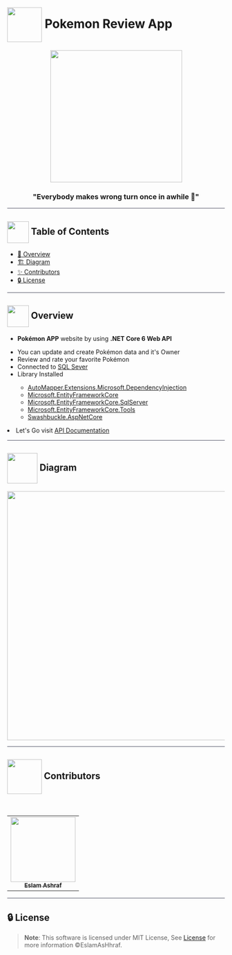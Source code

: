 # <img  align="center" width= 80px  src="https://media1.giphy.com/media/nMy8HTFQRWpudNwbxQ/giphy.gif?cid=ecf05e47y4eawmtspp58yneg0w0cu12bed91iv25k9p3nwzg&ep=v1_stickers_search&rid=giphy.gif&ct=s"> Pokemon Review App

<div align="center">

<img height=305px src="https://cdn.vox-cdn.com/uploads/chorus_asset/file/654974/Basket-cartoon-charlieburp-cute-pikachu-Favim.com-238931.0.gif">
<div align="center"  width=10%>

### "Everybody makes wrong turn once in awhile 🦅"

</div>
</div>

<hr style="background-color: #4b4c60"></hr>

## <img align= center width=50px height=50px src="https://user-images.githubusercontent.com/71986226/154075883-2a5679d2-b411-448f-b423-9565babf35aa.gif"> Table of Contents

- <a href ="#about"> 📙 Overview</a>
- <a href ="#diagram"> 🏗️ Diagram</a>
- <a href ="#contributors"> ✨ Contributors</a>
- <a href ="#license"> 🔒 License</a>
<hr style="background-color: #4b4c60"></hr>
<a id = "about"></a>

## <img align="center"  height =50px src="https://media0.giphy.com/media/v1.Y2lkPTc5MGI3NjExbmFzbjJqY3Eyd3RjczMycTloYXk4dHd6bjZobXZub2o3NmFkN3lxNyZlcD12MV9pbnRlcm5hbF9naWZfYnlfaWQmY3Q9cw/Sd9XrDFZZ0Q0OXAdJM/giphy.gif"> Overview

<ul>
 <li>
 
 **Pokémon APP** website by using **.NET Core 6 Web API**</li>
  <li>You can update and create Pokémon data and it's Owner </li>
  <li>Review and rate your favorite Pokémon </li>
  <li>Connected to <a href="https://www.microsoft.com/en-us/sql-server">SQL Sever</a> </li>
 <li>Library Installed</li>
 <ul>
    <li><a href="https://www.nuget.org/packages/AutoMapper.Extensions.Microsoft.DependencyInjection/12.0.1?_src=template">AutoMapper.Extensions.Microsoft.DependencyInjection</a>  </li>
    <li><a href="https://www.nuget.org/packages/Microsoft.EntityFrameworkCore/7.0.10?_src=template">Microsoft.EntityFrameworkCore</a>  </li>
    <li><a href="https://www.nuget.org/packages/Microsoft.EntityFrameworkCore.SqlServer/7.0.10?_src=template">Microsoft.EntityFrameworkCore.SqlServer</a>  </li>
    <li><a href="https://www.nuget.org/packages/Microsoft.EntityFrameworkCore.Tools/7.0.10?_src=template">Microsoft.EntityFrameworkCore.Tools </a>  </li>
    <li> <a href="https://www.nuget.org/packages/Swashbuckle.AspNetCore/6.5.0?_src=template">Swashbuckle.AspNetCore</a></li>
   </ul>
   </li>
</ul>
<li>Let's Go visit <a href="https://app.swaggerhub.com/apis-docs/EslamAsHhraf/PokemonAPP/1.0" target="_blank">API Documentation</a>
</li>

<hr style="background-color: #4b4c60"></hr>
<a id ="diagram"></a>

## <img  align= center width= 70px height =70px src="https://media0.giphy.com/media/xUPGcgIWt3RSVIIydi/giphy.gif?cid=ecf05e47y4eawmtspp58yneg0w0cu12bed91iv25k9p3nwzg&ep=v1_stickers_search&rid=giphy.gif&ct=s"> Diagram

<div  align="center">
<img height=575px src="https://github.com/EslamAsHhraf/Neural-Network-Labs/assets/71986226/d96bf9ee-0b7a-40b4-8a3a-82711865e291">
</img> 
</div>

<hr style="background-color: #4b4c60"></hr>
<a id ="Contributors"></a>

## <img align="center"  height =80px src="https://media1.giphy.com/media/FCffpN404oRZpFbSzl/giphy.gif?cid=ecf05e47y4eawmtspp58yneg0w0cu12bed91iv25k9p3nwzg&ep=v1_stickers_search&rid=giphy.gif&ct=s"> Contributors

<br>
<table >
  <tr>
        <td align="center"><a href="https://github.com/EslamAsHhraf"><img src="https://avatars.githubusercontent.com/u/71986226?v=4" width="150px;" alt=""/><br /><sub><b>Eslam Ashraf</b></sub></a><br /></td>
  </tr>
</table>

<hr style="background-color: #4b4c60"></hr>

<a id ="License"></a>

## 🔒 License

> **Note**: This software is licensed under MIT License, See [License](https://github.com/EslamAsHhraf/Pokemon-RESTful-API/blob/main/LICENSE) for more information ©EslamAsHhraf.
